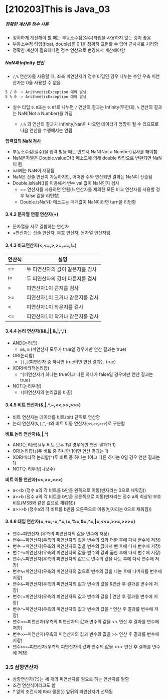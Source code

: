 # [210203]This is Java_03



##### 정확한 계산은 정수 사용

* 정확하게 계산해야 할 때는 부동소수점(실수)타입을 사용하지 않는 것이 좋음
* 부동소수점 타입(float, double)은 0.1을 정확히 표현할 수 없어 근사치로 처리함
* 정확한 계산이 필요하다면 정수 연산으로 변경해서 계산해야함



##### NaN과 Infinity 연산

* `/`,`%` 연산자를 사용할 때, 좌측 피연산자가 정수 타입인 경우 나누는 수인 우측 피연산자는 0을 사용할 수 없음

```bash
5 / 0 -> ArithmeticException 예외 발생
5 % 0 -> ArithmeticException 예외 발생
```

* 실수 타입 `0.0`또는 `0.0f`로 나누면 `/` 연산의 결과는 Infinity(무한대), `%` 연산의 결과는 NaN(Not a Number)을 가짐

  * `/`,`%` 의 연산의 결과가 Infinity,Nan이 나오면 데이터가 엉망이 될 수 있으므로 다음 연산을 수행해서는 안됨

  

**입력값의 NaN 검사**

* 부동소수점(실수)을 입력 받을 때는 반드시 NaN(Not a Number)검사를 해야함
* NaN문자열은 Double.valueOf() 메소드에 의해 double 타입으로 변환되면 NaN이 됨
*  val에는 NaN이 저장됨
* NaN은 산술 연산이 가능하지만, 어떠한 수와 연산되면 결과는 NaN이 산출됨
* Double.isNaN()를 이용해서 변수 val 값이 NaN인지 검사
  * == 연산자를 사용하면 안됨(!=연산자를 제외한 모든 비교 연산자를 사용할 경우 false 값을 리턴함)
  * Double.isNaN() 메소드는 매개값이 NaN이라면 turn을 리턴함



#### 3.4.2 문자열 연결 연산자(+)

* 문자열을 서로 결합하는 연산자
* +연산자는 산술 연산자, 부호 연산자, 문자열 연산자임



#### 3.4.3 비교연산자(<,<=,>,>=,==,!=)

| 연산식 | 설명                             |
| :----- | -------------------------------- |
| ==     | 두 피연산자의 값이 같은지를 검사 |
| !=     | 두 피연산자의 값이 다른지를 검사 |
| >      | 피연산자1이 큰지를 검사          |
| >=     | 피연산자1이 크거나 같은지를 검사 |
| <      | 피연산자1이 작은지를 검사        |
| <=     | 피연산자1이 작거나 같은지를 검사 |



#### 3.4.4 논리 연산자(&&,||,&,|,^,!)

* AND(논리곱)
  * `&&`, `&` (피연산자 모두가 true일 경우에만 연산 결과는 true)
* OR(논리합)
  * `||`,`|`(피연산자 중 하나면 true이면 연산 결과는 true)
* XOR(배타적논리합)
  * `^`(피연산자가 하나는 true이고 다른 하나가 false일 경우에만 연산 결과는 true)
* NOT(논리부정)
  * `!`(피연산자의 논리값을 바꿈)



#### 3.4.5 비트 연산자(&,|,^,~,<<,>>,>>>)

* 비트 연산자는 데이터를 비트(bit) 단위로 연산함
* 논리 연산자(`&`,`|`,`^`,`~`)와 비트 이동 연산자(`<<`,`>>`,`>>>`)로 구분함




__비트 논리 연산자(&,|,^)__

* AND(논리곱)`&`(두 비트 모두 1일 경우에만 연산 결과가 1)
* OR(논리합)`|`(두 비트 중 하나만 1이면 연산 결과는 1)
* XOR(배타적 논리합)`^`(두 비트 중 하나는 1이고 다른 하나는 0일 경우 연산 결과는 1)
* NOT(논리부정)`~`(보수)



__비트 이동 연산자(<<,>>,>>>)__

* a<<b (정수 a의 각 비트를 b만큼 왼쪽으로 이동(빈자리는 0으로 채워짐))
* a>>b (정수 a의 각 비트를 b만큼 오른쪽으로 이동(빈자리는 정수 a의 최상위 부호 비트(MSB와 같은 값으로 채워짐))
* a>>>b (정수a의 각 비트를 b만큼 오른쪽으로 이동(빈자리는 0으로 채워짐))



#### 3.4.6 대입 연산자(=,+=,-=,*=,/=,%=,&=,^=,|=,<<=,>>=,>>>=)

* 변수`=`피연산자 (우측의 피연산자의 값을 변수에 저장)
* 변수`+=`피연산자(우측의 피연산자의 값을 변수의 값과 더한 후에 다시 변수에 저장)
* 변수`-=`피연산자(우측의 피연산자의 값을 변수의 값에서 뺀 후에 다시 변수에 저장)
* 변수`*=`피연산자(우측의 피연산자의 값을 변수의 값과 곱한 후에 다시 변수에 저장)
* 변수`/=`피연산자(우측의 피연산자의 값으로 변수의 값을 나눈 후에 다시 변수에 저장)
* 변수`%=`피연산자(우측의 피연산자의 값으로 변수의 값을 나눈 후에 나머지를 변수에 저장)
* 변수`&=`피연산자(우측의 피연산자의 값과 변수의 값을 &연산 후 결과를 변수에 저장)
* 변수`|=`피연산자(우측의 피연산자의 값과 변수의 값을 | 연산 후 결과를 변수에 저장)
* 변수`^=`피연산자(우측의 피연산자의 값과 변수의 값을 ^ 연산 후 결과를 변수에 저장)
* 변수`<<=`피연산자(우측의 피연산자의 값과 변수의 값을 << 연산 후 결과를 변수에 저장)
* 변수`>>=`피연산자(우측의 피연산자의 값과 변수의 값을 >> 연산 후 결과를 변수에 저장)
* 변수`>>>=`피연산자(우측의 피연산자의 값과 변수의 값을 >>> 연산 후 결과를 변수에 저장)



### 3.5 삼항연산자

* 삼항연산자(?:)는 세 개의 피연산자를 필요로 하는 연산자를 말함
* 조건 연산식이라고도 함
* ? 앞의 조건식에 따라 콜론(:) 앞뒤의 피연산자가 선택됨

